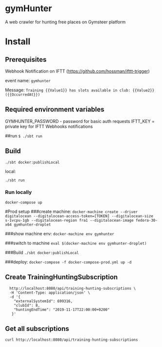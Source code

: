 # gymHunter
A web crawler for hunting free places on Gymsteer platform


# Install
## Prerequisites
Webhook Notification on IFTT (https://github.com/hossman/ifttt-trigger)

event name: ```gymhunter```

Message: ```Training {{Value1}} has slots available in club: {{Value2}} ({{OccurredAt}})```

## Required environment variables
GYMHUNTER_PASSWORD - password for basic auth requests
IFTT_KEY = private key for IFTT Webhooks notifications
 
##run
```$ ./sbt run```


## Build
```./sbt docker:publishLocal```

local:

```./sbt run```

### Run locally

```docker-compose up```

#Prod setup
###create machine:
```docker-machine create --driver digitalocean --digitalocean-access-token=[TOKEN] --digitalocean-size s-1vcpu-1gb --digitalocean-region fra1 --digitalocean-image fedora-30-x64 gymhunter-droplet```

###show machine env:
```docker-machine env gymhunter```

###switch to machine
```eval $(docker-machine env gymhunter-droplet)```

###Build
```./sbt docker:publishLocal```

###deploy:
```docker-compose -f docker-compose-prod.yml up -d```

## Create TrainingHuntingSubscription
```curl -X POST \
  http://localhost:8080/api/training-hunting-subscriptions \
  -H 'Content-Type: application/json' \
  -d '{
	"externalSystemId": 699316,
	"clubId": 8,
	"huntingEndTime": "2019-11-17T22:00:00+0200"
   }'
```

## Get all subscriptions
```curl http://localhost:8080/api/training-hunting-subscriptions```
